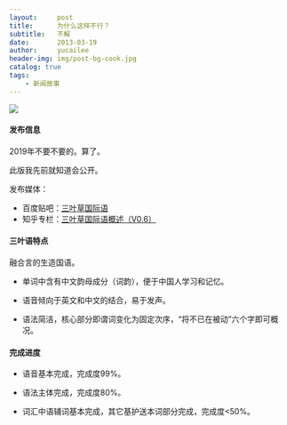 ```yaml
---
layout:     post
title:      为什么这样不行？
subtitle:   不解
date:       2013-03-19
author:     yucailee
header-img: img/post-bg-cook.jpg
catalog: true
tags:
    - 新闻故事
---
```


![]({{site.baseurl}}/img/logo.png)

#### 发布信息

2019年不要不要的。算了。

此版我先前就知道会公开。

发布媒体：

* 百度贴吧：[三叶草国际语](https://tieba.baidu.com/p/6009002082)
* 知乎专栏：[三叶草国际语概述（V0.6）](https://zhuanlan.zhihu.com/p/46039432)

#### 三叶语特点

融合言的生造国语。

* 单词中含有中文韵母成分（词韵），便于中国人学习和记忆。

* 语音倾向于英文和中文的结合，易于发声。

* 语法简洁，核心部分即谓词变化为固定次序，“将不已在被动”六个字即可概况。

#### 完成进度

* 语音基本完成，完成度99%。

* 语法主体完成，完成度80%。

* 词汇中语辅词基本完成，其它基护送本词部分完成，完成度<50%。
